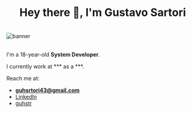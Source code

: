 <h1 align="center">Hey there 👋, I'm Gustavo Sartori</h1>

<br>

<img border="0" alt="banner" src="https://media.discordapp.net/attachments/1216534221384847410/1283806850244018283/c1d71f9551a30854b7df5399a2ec2ceb.gif?ex=6854284d&is=6852d6cd&hm=b8c83e33e6eda75a0e34a3ae2660e90e3691fa8154a20b8351bf3f3705bcfba6&=&width=846&height=366">

<br>I'm a 18-year-old **System Developer**.

I currently work at *** as a ***.

Reach me at:
- **guhsrtori43@gmail.com**  
- [LinkedIn](https://www.linkedin.com/in/gustavo-sartori7/)
- [guhstr](https://discord.com/users/783550664918827028)
